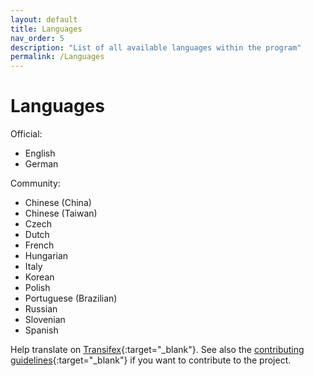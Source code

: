 ```yaml
---
layout: default
title: Languages
nav_order: 5
description: "List of all available languages within the program"
permalink: /Languages
---
```


# Languages

Official:
- English
- German

Community:
- Chinese (China)
- Chinese (Taiwan)
- Czech
- Dutch
- French
- Hungarian
- Italy
- Korean
- Polish
- Portuguese (Brazilian)
- Russian
- Slovenian
- Spanish


Help translate on [Transifex](https://www.transifex.com/BornToBeRoot/NETworkManager){:target="_blank"}. See also the [contributing guidelines](https://github.com/BornToBeRoot/NETworkManager/blob/master/CONTRIBUTING.md){:target="_blank"} if you want to contribute to the project.